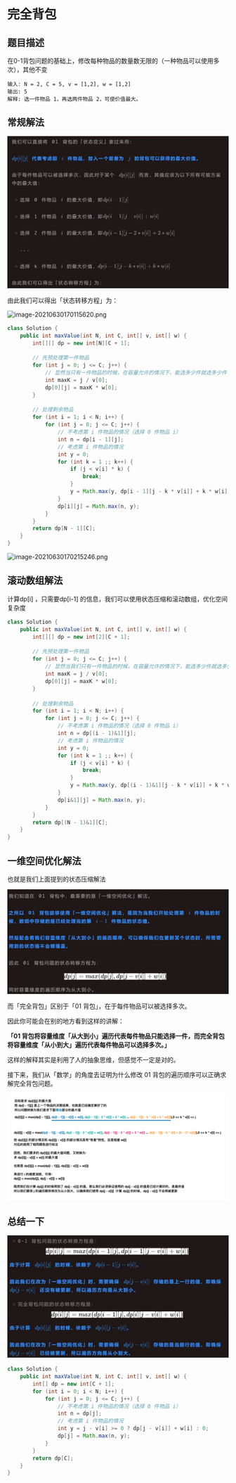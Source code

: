 

# 完全背包

## 题目描述

在0-1背包问题的基础上，修改每种物品的数量数无限的（一种物品可以使用多次），其他不变

```
输入: N = 2, C = 5, v = [1,2], w = [1,2]
输出: 5
解释: 选一件物品 1，再选两件物品 2，可使价值最大。
```

## 常规解法

![image-20210630170000609.png](https://raw.githubusercontent.com/tiaotiaopig/feng-images-store/main/img/FhtgJ9oy2mj7BaC.png)

由此我们可以得出「状态转移方程」为：

![image-20210630170115620.png](https://i.loli.net/2021/11/16/O5M4VPhEQGc6IfH.png)

```java
class Solution {
    public int maxValue(int N, int C, int[] v, int[] w) {
        int[][] dp = new int[N][C + 1];
        
        // 先预处理第一件物品
        for (int j = 0; j <= C; j++) {
            // 显然当只有一件物品的时候，在容量允许的情况下，能选多少件就选多少件
            int maxK = j / v[0];
            dp[0][j] = maxK * w[0];
        }
        
        // 处理剩余物品
        for (int i = 1; i < N; i++) {
            for (int j = 0; j <= C; j++) {
                // 不考虑第 i 件物品的情况（选择 0 件物品 i）
                int n = dp[i - 1][j];
                // 考虑第 i 件物品的情况
                int y = 0;
                for (int k = 1 ;; k++) {
                    if (j < v[i] * k) {
                        break;
                    }
                    y = Math.max(y, dp[i - 1][j - k * v[i]] + k * w[i]);
                }
                dp[i][j] = Math.max(n, y);
            }
        }
        return dp[N - 1][C];
    }
}
```

![image-20210630170215246.png](https://i.loli.net/2021/06/30/jSfUiusLAqOmP1R.png)

## 滚动数组解法

计算dp[i] ，只需要dp[i-1] 的信息，我们可以使用状态压缩和滚动数组，优化空间复杂度

```java
class Solution {
    public int maxValue(int N, int C, int[] v, int[] w) {
        int[][] dp = new int[2][C + 1];
        
        // 先预处理第一件物品
        for (int j = 0; j <= C; j++) {
            // 显然当我们只有一件物品的时候，在容量允许的情况下，能选多少件就选多少件
            int maxK = j / v[0];
            dp[0][j] = maxK * w[0];
        }
        
        // 处理剩余物品
        for (int i = 1; i < N; i++) {
            for (int j = 0; j <= C; j++) {
                // 不考虑第 i 件物品的情况（选择 0 件物品 i）
                int n = dp[(i - 1)&1][j];
                // 考虑第 i 件物品的情况
                int y = 0;
                for (int k = 1 ;; k++) {
                    if (j < v[i] * k) {
                        break;
                    }
                    y = Math.max(y, dp[(i - 1)&1][j - k * v[i]] + k * w[i]);
                }
                dp[i&1][j] = Math.max(n, y);
            }
        }
        return dp[(N - 1)&1][C];
    }
}
```

## 一维空间优化解法

也就是我们上面提到的状态压缩解法

![image-20210630170746988](https://raw.githubusercontent.com/tiaotiaopig/feng-images-store/main/img/CVRqDdEPrKm7TnA.png)

而「完全背包」区别于「01 背包」，在于每件物品可以被选择多次。

因此你可能会在别的地方看到这样的讲解：

**「01 背包将容量维度「从大到小」遍历代表每件物品只能选择一件，而完全背包将容量维度「从小到大」遍历代表每件物品可以选择多次。」**

这样的解释其实是利用了人的抽象思维，但感觉不一定是对的。

接下来，我们从「数学」的角度去证明为什么修改 01 背包的遍历顺序可以正确求解完全背包问题。

![图片](https://raw.githubusercontent.com/tiaotiaopig/feng-images-store/main/img/T98dAICGWmiuNXY.png)

## 总结一下

![image-20210630171120220](https://raw.githubusercontent.com/tiaotiaopig/feng-images-store/main/img/M7dB8PrCl5xEYOk.png)

```java
class Solution {
    public int maxValue(int N, int C, int[] v, int[] w) {
        int[] dp = new int[C + 1];
        for (int i = 0; i < N; i++) {
            for (int j = 0; j <= C; j++) {
                // 不考虑第 i 件物品的情况（选择 0 件物品 i）
                int n = dp[j];
                // 考虑第 i 件物品的情况
                int y = j - v[i] >= 0 ? dp[j - v[i]] + w[i] : 0; 
                dp[j] = Math.max(n, y);
            }
        }
        return dp[C];
    }
}
```


